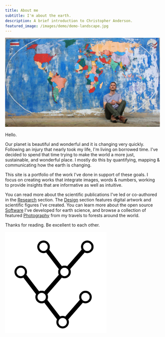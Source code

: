 ```yaml
---
title: About me
subtitle: I'm about the earth.
description: A brief introduction to Christopher Anderson.
featured_image: /images/demo/demo-landscape.jpg
---
```


<img src="/images/pages/map-seated.jpg">

Hello.

Our planet is beautiful and wonderful and it is changing very quickly. Following an injury that nearly took my life, I'm living on borrowed time. I've decided to spend that time trying to make the world a more just, sustainable, and wonderful place. I mostly do this by quantifying, mapping & communicating how the earth is changing.

This site is a portfolio of the work I've done in support of these goals. I focus on creating works that integrate images, words & numbers, working to provide insights that are informative as well as intuitive. 

You can read more about the scientific publications I've led or co-authored in the [Research](/project/research) section. The [Design](/project/design) section features digital artwork and scientific figures I've created. You can learn more about the open source [Software](/project/software) I've developed for earth science, and browse a collection of featured [Photography](/project/photography) from my travels to forests around the world.

Thanks for reading. Be excellent to each other.

<img src="/images/dichotomous-key.png">
